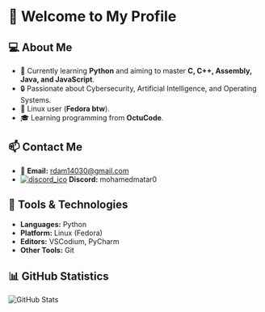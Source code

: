 # 👋 Welcome to My Profile  

## 💻 About Me  
- 🔭 Currently learning **Python** and aiming to master **C, C++, Assembly, Java, and JavaScript**.  
- 🔒 Passionate about Cybersecurity, Artificial Intelligence, and Operating Systems.  
- 🐧 Linux user (**Fedora btw**).  
- 🎓 Learning programming from **OctuCode**.  

## 📫 Contact Me  
- 📧 **Email:** rdam14030@gmail.com
- [![discord_ico](https://cdn3.emoji.gg/emojis/9738-discord-ico.png)](https://emoji.gg/emoji/9738-discord-ico) **Discord:** mohamedmatar0

## 🚀 Tools & Technologies  
- **Languages:** Python  
- **Platform:** Linux (Fedora)  
- **Editors:** VSCodium, PyCharm  
- **Other Tools:** Git  

## 📊 GitHub Statistics  
![GitHub Stats](https://github-readme-stats.vercel.app/api?username=Mohamed2812011&show_icons=true&theme=radical)
